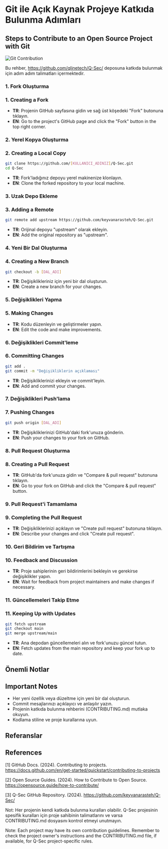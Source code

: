 # Git ile Açık Kaynak Projeye Katkıda Bulunma Adımları
## Steps to Contribute to an Open Source Project with Git

![Git Contribution](git_contribution_placeholder)

Bu rehber, https://github.com/qlinetech/Q-Sec/ deposuna katkıda bulunmak için adım adım talimatları içermektedir.

### 1. Fork Oluşturma
### 1. Creating a Fork

- **TR**: Projenin GitHub sayfasına gidin ve sağ üst köşedeki "Fork" butonuna tıklayın.
- **EN**: Go to the project's GitHub page and click the "Fork" button in the top right corner.

### 2. Yerel Kopya Oluşturma
### 2. Creating a Local Copy

```bash
git clone https://github.com/[KULLANICI_ADINIZ]/Q-Sec.git
cd Q-Sec
```

- **TR**: Fork'ladığınız depoyu yerel makinenize klonlayın.
- **EN**: Clone the forked repository to your local machine.

### 3. Uzak Depo Ekleme
### 3. Adding a Remote

```bash
git remote add upstream https://github.com/keyvanarasteh/Q-Sec.git
```

- **TR**: Orijinal depoyu "upstream" olarak ekleyin.
- **EN**: Add the original repository as "upstream".

### 4. Yeni Bir Dal Oluşturma
### 4. Creating a New Branch

```bash
git checkout -b [DAL_ADI]
```

- **TR**: Değişiklikleriniz için yeni bir dal oluşturun.
- **EN**: Create a new branch for your changes.

### 5. Değişiklikleri Yapma
### 5. Making Changes

- **TR**: Kodu düzenleyin ve geliştirmeler yapın.
- **EN**: Edit the code and make improvements.

### 6. Değişiklikleri Commit'leme
### 6. Committing Changes

```bash
git add .
git commit -m "Değişikliklerin açıklaması"
```

- **TR**: Değişikliklerinizi ekleyin ve commit'leyin.
- **EN**: Add and commit your changes.

### 7. Değişiklikleri Push'lama
### 7. Pushing Changes

```bash
git push origin [DAL_ADI]
```

- **TR**: Değişikliklerinizi GitHub'daki fork'unuza gönderin.
- **EN**: Push your changes to your fork on GitHub.

### 8. Pull Request Oluşturma
### 8. Creating a Pull Request

- **TR**: GitHub'da fork'unuza gidin ve "Compare & pull request" butonuna tıklayın.
- **EN**: Go to your fork on GitHub and click the "Compare & pull request" button.

### 9. Pull Request'i Tamamlama
### 9. Completing the Pull Request

- **TR**: Değişikliklerinizi açıklayın ve "Create pull request" butonuna tıklayın.
- **EN**: Describe your changes and click "Create pull request".

### 10. Geri Bildirim ve Tartışma
### 10. Feedback and Discussion

- **TR**: Proje sahiplerinin geri bildirimlerini bekleyin ve gerekirse değişiklikler yapın.
- **EN**: Wait for feedback from project maintainers and make changes if necessary.

### 11. Güncellemeleri Takip Etme
### 11. Keeping Up with Updates

```bash
git fetch upstream
git checkout main
git merge upstream/main
```

- **TR**: Ana depodan güncellemeleri alın ve fork'unuzu güncel tutun.
- **EN**: Fetch updates from the main repository and keep your fork up to date.

## Önemli Notlar
## Important Notes

- Her yeni özellik veya düzeltme için yeni bir dal oluşturun.
- Commit mesajlarınızı açıklayıcı ve anlaşılır yazın.
- Projenin katkıda bulunma rehberini (CONTRIBUTING.md) mutlaka okuyun.
- Kodlama stiline ve proje kurallarına uyun.

## Referanslar
## References

[1] GitHub Docs. (2024). Contributing to projects. https://docs.github.com/en/get-started/quickstart/contributing-to-projects

[2] Open Source Guides. (2024). How to Contribute to Open Source. https://opensource.guide/how-to-contribute/

[3] Q-Sec GitHub Repository. (2024). https://github.com/keyvanarasteh/Q-Sec/

Not: Her projenin kendi katkıda bulunma kuralları olabilir. Q-Sec projesinin spesifik kuralları için proje sahibinin talimatlarını ve varsa CONTRIBUTING.md dosyasını kontrol etmeyi unutmayın.

Note: Each project may have its own contribution guidelines. Remember to check the project owner's instructions and the CONTRIBUTING.md file, if available, for Q-Sec project-specific rules.
